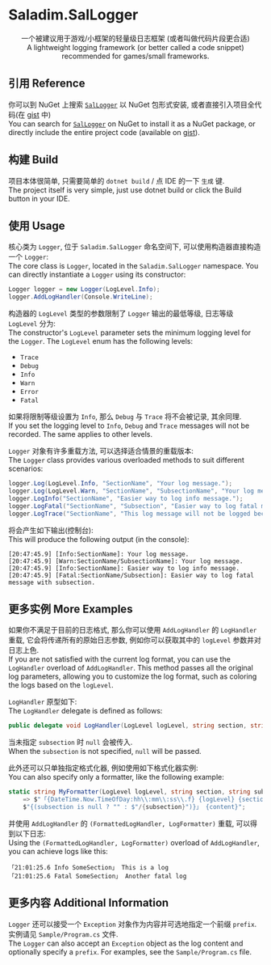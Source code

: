 # Saladim.SalLogger

<div align="middle">
    一个被建议用于游戏/小框架的轻量级日志框架 (或者叫做代码片段更合适)<br>
    A lightweight logging framework (or better called a code snippet) recommended for games/small frameworks.
</div>

## 引用 Reference
你可以到 NuGet 上搜索 [`SalLogger`](https://www.nuget.org/packages/Saladim.SalLogger/) 以 NuGet 包形式安装,
或者直接引入项目全代码(在 [gist](https://gist.github.com/Saplonily/2b23e2cfa00223fa27c483af098d27e1) 中)  
You can search for [`SalLogger`](https://www.nuget.org/packages/Saladim.SalLogger/) on NuGet to install it as a NuGet package,
or directly include the entire project code (available on [gist](https://gist.github.com/Saplonily/2b23e2cfa00223fa27c483af098d27e1)).

## 构建 Build
项目本体很简单, 只需要简单的 `dotnet build` / 点 IDE 的一下 `生成` 键.  
The project itself is very simple, just use dotnet build or click the Build button in your IDE.

## 使用 Usage
核心类为 `Logger`, 位于 `Saladim.SalLogger` 命名空间下,
可以使用构造器直接构造一个 `Logger`:  
The core class is `Logger`, located in the `Saladim.SalLogger` namespace.
You can directly instantiate a `Logger` using its constructor:

```C#
Logger logger = new Logger(LogLevel.Info);
logger.AddLogHandler(Console.WriteLine);
```

构造器的 `LogLevel` 类型的参数限制了 `Logger` 输出的最低等级, 日志等级 `LogLevel` 分为:  
The constructor's `LogLevel` parameter sets the minimum logging level for the `Logger`. The `LogLevel` enum has the following levels:  

- `Trace`
- `Debug`
- `Info`
- `Warn`
- `Error`
- `Fatal`

如果将限制等级设置为 `Info`, 那么 `Debug` 与 `Trace` 将不会被记录, 其余同理.  
If you set the logging level to `Info`, `Debug` and `Trace` messages will not be recorded. The same applies to other levels.  

`Logger` 对象有许多重载方法, 可以选择适合情景的重载版本:  
The `Logger` class provides various overloaded methods to suit different scenarios:  

```C#
logger.Log(LogLevel.Info, "SectionName", "Your log message.");
logger.Log(LogLevel.Warn, "SectionName", "SubsectionName", "Your log message.");
logger.LogInfo("SectionName", "Easier way to log info message.");
logger.LogFatal("SectionName", "Subsection", "Easier way to log fatal message with subsection.");
logger.LogTrace("SectionName", "This log message will not be logged because we limit the `LevelLimit` to `Info`");
```

将会产生如下输出(控制台):  
This will produce the following output (in the console):  

```log
[20:47:45.9] [Info:SectionName]: Your log message.
[20:47:45.9] [Warn:SectionName/SubsectionName]: Your log message.
[20:47:45.9] [Info:SectionName]: Easier way to log info message.
[20:47:45.9] [Fatal:SectionName/Subsection]: Easier way to log fatal message with subsection.
```

## 更多实例 More Examples
如果你不满足于目前的日志格式, 那么你可以使用 `AddLogHandler` 的 `LogHandler` 重载, 它会将传递所有的原始日志参数,
例如你可以获取其中的 `logLevel` 参数并对日志上色.  
If you are not satisfied with the current log format, you can use the `LogHandler` overload of `AddLogHandler`.
This method passes all the original log parameters,
allowing you to customize the log format, such as coloring the logs based on the `logLevel`.  

`LogHandler` 原型如下:  
The `LogHandler` delegate is defined as follows:
```C#
public delegate void LogHandler(LogLevel logLevel, string section, string? subsection, string content);
```

当未指定 `subsection` 时 `null` 会被传入.  
When the `subsection` is not specified, `null` will be passed.  

此外还可以只单独指定格式化器, 例如使用如下格式化器实例:  
You can also specify only a formatter, like the following example:  

```C#
static string MyFormatter(LogLevel logLevel, string section, string subsection, string content)
    => $"「{DateTime.Now.TimeOfDay:hh\\:mm\\:ss\\.f} {logLevel} {section}" +
    $"{(subsection is null ? "" : $"/{subsection}")}」 {content}";
```

并使用 `AddLogHandler` 的 `(FormattedLogHandler, LogFormatter)` 重载, 可以得到以下日志:  
Using the `(FormattedLogHandler, LogFormatter)` overload of `AddLogHandler`, you can achieve logs like this:  

```log
「21:01:25.6 Info SomeSection」 This is a log
「21:01:25.6 Fatal SomeSection」 Another fatal log
```

## 更多内容 Additional Information
`Logger` 还可以接受一个 `Exception` 对象作为内容并可选地指定一个前缀 `prefix`.
实例请见 `Sample/Program.cs` 文件.  
The `Logger` can also accept an `Exception` object as the log content and optionally specify a `prefix`.
For examples, see the `Sample/Program.cs` file.
